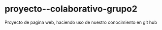 # proyecto--colaborativo-grupo2
Proyecto de pagina web, haciendo uso de nuestro conocimiento en git hub
